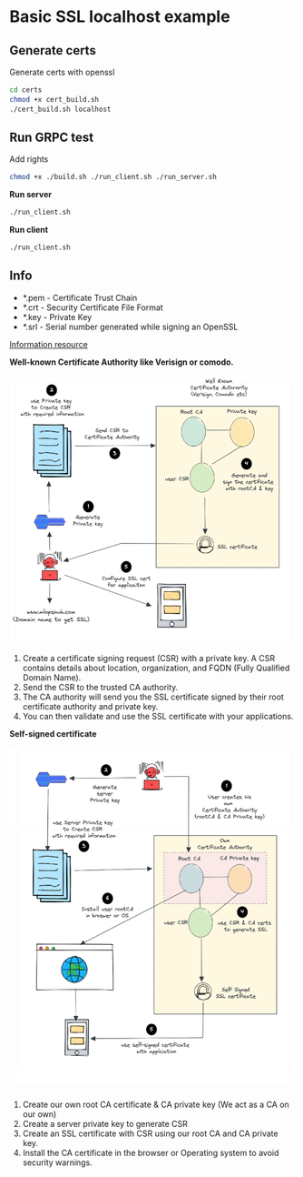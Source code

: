 # Basic SSL localhost example

## Generate certs

Generate certs with openssl

```bash
cd certs
chmod +x cert_build.sh
./cert_build.sh localhost
```

## Run GRPC test

Add rights

```bash
chmod +x ./build.sh ./run_client.sh ./run_server.sh 
```

**Run server**

```bash
./run_client.sh
```

**Run client**

```bash
./run_client.sh
```

## Info

- *.pem - Certificate Trust Chain
- *.crt - Security Certificate File Format
- *.key - Private Key
- *.srl - Serial number generated while signing an OpenSSL

[Information resource](https://devopscube.com/create-self-signed-certificates-openssl/)


**Well-known Certificate Authority like Verisign or comodo.**

![](./images/wellKnownCertAuthority.png)

1. Create a certificate signing request (CSR) with a private key. A CSR contains details about location, organization, and FQDN (Fully Qualified Domain Name).
2. Send the CSR to the trusted CA authority.
3. The CA authority will send you the SSL certificate signed by their root certificate authority and private key.
4. You can then validate and use the SSL certificate with your applications.

**Self-signed certificate**

![](./images/selfSignedCert.png)

1. Create our own root CA certificate & CA private key (We act as a CA on our own)
2. Create a server private key to generate CSR
3. Create an SSL certificate with CSR using our root CA and CA private key.
4. Install the CA certificate in the browser or Operating system to avoid security warnings.